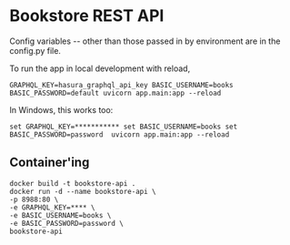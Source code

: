 # Bookstore REST API

Config variables -- other than those passed in by environment are in the config.py file.

To run the app in local development with reload,
```
GRAPHQL_KEY=hasura_graphql_api_key BASIC_USERNAME=books BASIC_PASSWORD=default uvicorn app.main:app --reload
```

In Windows, this works too:
```
set GRAPHQL_KEY=*********** set BASIC_USERNAME=books set BASIC_PASSWORD=password  uvicorn app.main:app --reload
```

## Container'ing

``` 
docker build -t bookstore-api . 
docker run -d --name bookstore-api \ 
-p 8988:80 \ 
-e GRAPHQL_KEY=**** \ 
-e BASIC_USERNAME=books \ 
-e BASIC_PASSWORD=password \ 
bookstore-api
```
